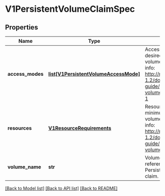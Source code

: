 # V1PersistentVolumeClaimSpec

## Properties
Name | Type | Description | Notes
------------ | ------------- | ------------- | -------------
**access_modes** | [**list[V1PersistentVolumeAccessMode]**](V1PersistentVolumeAccessMode.md) | AccessModes contains the desired access modes the volume should have. More info: http://releases.k8s.io/release-1.2/docs/user-guide/persistent-volumes.md#access-modes-1 | [optional] 
**resources** | [**V1ResourceRequirements**](V1ResourceRequirements.md) | Resources represents the minimum resources the volume should have. More info: http://releases.k8s.io/release-1.2/docs/user-guide/persistent-volumes.md#resources | [optional] 
**volume_name** | **str** | VolumeName is the binding reference to the PersistentVolume backing this claim. | [optional] 

[[Back to Model list]](../README.md#documentation-for-models) [[Back to API list]](../README.md#documentation-for-api-endpoints) [[Back to README]](../README.md)


